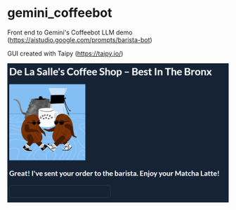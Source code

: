 # gemini_coffeebot
Front end to Gemini's Coffeebot LLM demo (https://aistudio.google.com/prompts/barista-bot)

GUI created with Taipy (https://taipy.io/)

![Screenshot](coffee_screen.PNG)

